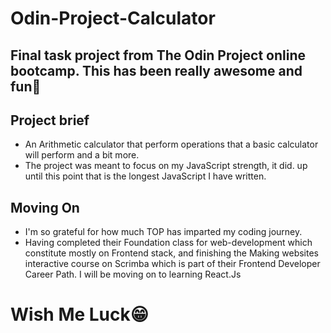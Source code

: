 # Odin-Project-Calculator

## Final task project from The Odin Project online bootcamp. This has been really awesome and fun🤩

## Project brief
  - An Arithmetic calculator that perform operations that a basic calculator will perform and a bit more.
  - The project was meant to focus on my JavaScript strength, it did. up until this point that is the longest JavaScript I have written.
  
## Moving On
  - I'm so grateful for how much TOP has imparted my coding journey.
  - Having completed their Foundation class for web-development which constitute mostly on Frontend stack, and finishing the Making websites interactive course on       Scrimba which is part of their Frontend Developer Career Path. I will be moving on to learning React.Js
  
  # Wish Me Luck😁
